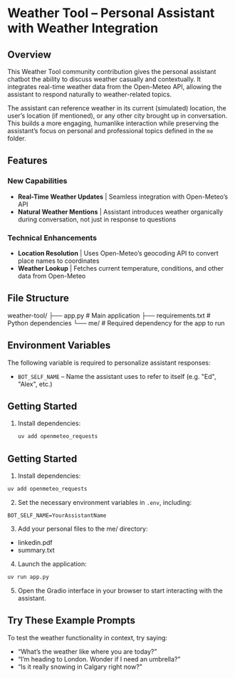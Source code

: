# Weather Tool – Personal Assistant with Weather Integration

## Overview

This Weather Tool community contribution gives the personal assistant chatbot the ability to discuss weather casually and contextually. It integrates real-time weather data from the Open-Meteo API, allowing the assistant to respond naturally to weather-related topics.

The assistant can reference weather in its current (simulated) location, the user’s location (if mentioned), or any other city brought up in conversation. This builds a more engaging, humanlike interaction while preserving the assistant’s focus on personal and professional topics defined in the `me` folder.

## Features

### New Capabilities
- **Real-Time Weather Updates** | Seamless integration with Open-Meteo’s API
- **Natural Weather Mentions** | Assistant introduces weather organically during conversation, not just in response to questions

### Technical Enhancements
- **Location Resolution** | Uses Open-Meteo’s geocoding API to convert place names to coordinates
- **Weather Lookup** | Fetches current temperature, conditions, and other data from Open-Meteo

## File Structure
weather-tool/
├── app.py                     # Main application
├── requirements.txt           # Python dependencies
└── me/                        # Required dependency for the app to run

## Environment Variables

The following variable is required to personalize assistant responses:
- `BOT_SELF_NAME` – Name the assistant uses to refer to itself (e.g. "Ed", "Alex", etc.)

## Getting Started

1. Install dependencies:
   ```bash
   uv add openmeteo_requests


## Getting Started

1. Install dependencies:
```bash
uv add openmeteo_requests
```

2.	Set the necessary environment variables in `.env`, including:
```text
BOT_SELF_NAME=YourAssistantName
```

3.	Add your personal files to the me/ directory:
- linkedin.pdf
- summary.txt

4. Launch the application:
```bash
uv run app.py
```

5.	Open the Gradio interface in your browser to start interacting with the assistant.

## Try These Example Prompts

To test the weather functionality in context, try saying:
- “What’s the weather like where you are today?”
- “I’m heading to London. Wonder if I need an umbrella?”
- “Is it really snowing in Calgary right now?”



